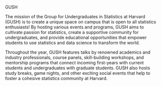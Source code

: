 GUSH

The mission of the Group for Undergraduates in Statistics at Harvard (GUSH) is to create a unique space on campus that is open to all statistics enthusiasts! By hosting various events and programs, GUSH aims to cultivate passion for statistics, create a supportive community for undergraduates, and provide educational opportunities that empower students to use statistics and data science to transform the world.

Throughout the year, GUSH features talks by renowned academics and industry professionals, course panels, skill-building workshops, and mentorship programs that connect incoming first-years with current students and undergraduates with graduate students. GUSH also hosts study breaks, game nights, and other exciting social events that help to foster a cohesive statistics community at Harvard.

